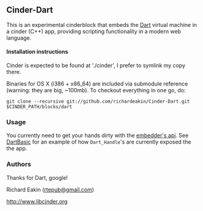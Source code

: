 ## Cinder-Dart

This is an experimental cinderblock that embeds the [Dart](http://www.dartlang.org/) virtual machine in a cinder (C++) app, providing scripting functionality in a modern web language.


#### Installation instructions

Cinder is expected to be found at './cinder', I prefer to symlink my copy there.

Binaries for OS X (i386 + x86_64) are included via submodule reference (warning: they are big, ~100mb). To checkout everything in one go, do:

```
git clone --recursive git://github.com/richardeakin/Cinder-Dart.git $CINDER_PATH/blocks/dart
```

### Usage

You currently need to get your hands dirty with the [embedder's api](http://dart.googlecode.com/svn/branches/bleeding_edge/dart/runtime/include/dart_api.h). See [DartBasic](test/DartBasic/src/DartBasicApp.cpp) for an example of how `Dart_Handle`'s are currently exposed the the app.


### Authors

Thanks for Dart, google!

Richard Eakin (rtepub@gmail.com)

http://www.libcinder.org

